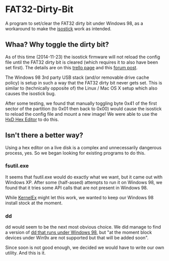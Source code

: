 FAT32-Dirty-Bit
===============

A program to set/clear the FAT32 dirty bit under Windows 98, as a workaround to make the [isostick](http://isostick.com/) work as intended.

Whaa? Why toggle the dirty bit?
-------------------------------

As of this time (2014-11-23) the isostick firmware will not reload the config file until the FAT32 dirty bit is cleared (which requires it to also have been set first). The details are on this [trello page](https://trello.com/c/HEkjD5c7/18-faster-reloading-of-config-file-no-need-to-eject-flash-on-osx-nix) and this [forum post](http://reboot.pro/topic/18030-lets-talk-dirty-bit/).

The Windows 98 3rd party USB stack (and/or removable drive cache policy) is setup in such a way that the FAT32 dirty bit never gets set. This is similar to (technically opposite of) the Linux / Mac OS X setup which also causes the isostick bug.

After some testing, we found that manually toggling byte 0x41 of the first sector of the partition (to 0x01 then back to 0x00) would cause the isostick to reload the config file and mount a new image! We were able to use the [HxD Hex Editor](http://mh-nexus.de/en/hxd/) to do this.

Isn't there a better way?
-------------------------

Using a hex editor on a live disk is a complex and unnecessarily dangerous process, yes. So we began looking for existing programs to do this.

### fsutil.exe

It seems that fsutil.exe would do exactly what we want, but it came out with Windows XP. After some (half-assed) attempts to run it on Windows 98, we found that it tries some API calls that are not present in Windows 98.

While [KernelEx](http://kernelex.sourceforge.net/) might let this work, we wanted to keep our Windows 98 install stock at the moment.

### dd

dd would seem to be the next most obvious choice. We did manage to find a version of [dd that runs under Windows 98](http://www.chrysocome.net/dd), but "at the moment block devices under Win9x are not supported but that will be added soon".

Since soon is not good enough, we decided we would have to write our own utility. And this is it.